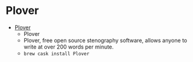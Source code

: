 # Plover
- [Plover](https://www.openstenoproject.org/plover/)
  -  Plover
  - Plover, free open source stenography software, allows anyone to write at over 200 words per minute.
  - `brew cask install Plover`
